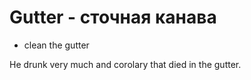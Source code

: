 # Gutter - сточная канава




- clean the gutter

He drunk very much and corolary that died in the gutter.